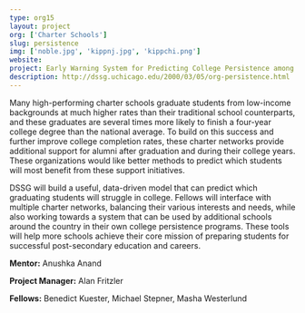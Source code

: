 ```yaml
---
type: org15
layout: project
org: ['Charter Schools']
slug: persistence
img: ['noble.jpg', 'kippnj.jpg', 'kippchi.png']
website: 
project: Early Warning System for Predicting College Persistence among High School Students
description: http://dssg.uchicago.edu/2000/03/05/org-persistence.html
---
```


<p>Many high-performing charter schools graduate students from low-income backgrounds at much higher rates than their traditional school counterparts, and these graduates are several times more likely to finish a four-year college degree than the national average. To build on this success and further improve college completion rates, these charter networks provide additional support for alumni after graduation and during their college years. These organizations would like better methods to predict which students will most benefit from these support initiatives.</p>

<p>DSSG will build a useful, data-driven model that can predict which graduating students will struggle in college. Fellows will interface with multiple charter networks, balancing their various interests and needs, while also working towards a system that can be used by additional schools around the country in their own college persistence programs. These tools will help more schools achieve their core mission of preparing students for successful post-secondary education and careers.</p>

<p><b>Mentor:</b> Anushka Anand

<p><b>Project Manager:</b> Alan Fritzler

<p><b>Fellows:</b> Benedict Kuester, Michael Stepner, Masha Westerlund
